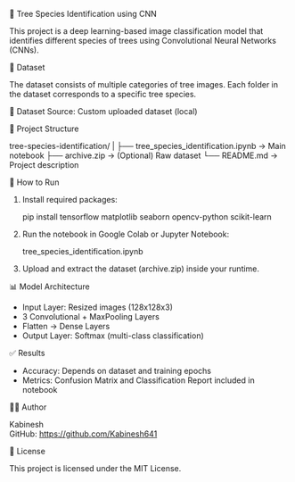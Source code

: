 🌳 Tree Species Identification using CNN

This project is a deep learning-based image classification model that identifies different species of trees using Convolutional Neural Networks (CNNs).

📂 Dataset

The dataset consists of multiple categories of tree images. Each folder in the dataset corresponds to a specific tree species.

📌 Dataset Source: Custom uploaded dataset (local)

🚀 Project Structure

tree-species-identification/
|
├── tree_species_identification.ipynb   → Main notebook
├── archive.zip                         → (Optional) Raw dataset
└── README.md                           → Project description

🔧 How to Run

1. Install required packages:

   pip install tensorflow matplotlib seaborn opencv-python scikit-learn

2. Run the notebook in Google Colab or Jupyter Notebook:

   tree_species_identification.ipynb

3. Upload and extract the dataset (archive.zip) inside your runtime.

📊 Model Architecture

- Input Layer: Resized images (128x128x3)
- 3 Convolutional + MaxPooling Layers
- Flatten → Dense Layers
- Output Layer: Softmax (multi-class classification)

✅ Results

- Accuracy: Depends on dataset and training epochs
- Metrics: Confusion Matrix and Classification Report included in notebook

👨‍💻 Author

Kabinesh  
GitHub: https://github.com/Kabinesh641

📜 License

This project is licensed under the MIT License.
